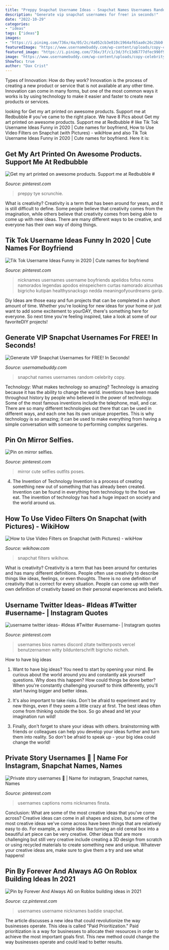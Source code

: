 ```yaml
---
title: "Preppy Snapchat Username Ideas - Snapchat Names Usernames Random Celebrity Copy"
description: "Generate vip snapchat usernames for free! in seconds!"
date: "2022-10-29"
categories:
- "ideas"
tags: ["ideas"]
images:
- "https://i.pinimg.com/736x/4a/05/2c/4a052cb3e010c1964af65aa0c26c2bb0.jpg"
featuredImage: "https://www.usernamebuddy.com/wp-content/uploads/copy-celebrity-snapchat-names.png"
featured_image: "https://i.pinimg.com/736x/3f/c1/3d/3fc13d6777dfec990f9b13eb85929fd3.jpg"
image: "https://www.usernamebuddy.com/wp-content/uploads/copy-celebrity-snapchat-names.png"
ShowToc: true
author: "Dax Crist"
---
```



Types of Innovation: How do they work?
Innovation is the process of creating a new product or service that is not available at any other time. Innovation can come in many forms, but one of the most common ways it works is by using technology to make it easier and faster to create new products or services.

	

		
looking for Get my art printed on awesome products. Support me at Redbubble # you've came to the right place. We have 8 Pics about Get my art printed on awesome products. Support me at Redbubble # like Tik Tok Username Ideas Funny in 2020 | Cute names for boyfriend, How to Use Video Filters on Snapchat (with Pictures) - wikiHow and also Tik Tok Username Ideas Funny in 2020 | Cute names for boyfriend. Here it is:
		
    
## Get My Art Printed On Awesome Products. Support Me At Redbubble #

<img loading=lazy src="https://i.pinimg.com/736x/4a/05/2c/4a052cb3e010c1964af65aa0c26c2bb0.jpg" onerror="this.onerror=null;this.src='https://tse1.mm.bing.net/th?id=OIP.r1xvfzhM_cGXzBZazyjedwHaHa&amp;pid=15.1';" alt="Get my art printed on awesome products. Support me at Redbubble #">

_Source: pinterest.com_

>preppy tye scrunchie. 

	

What is creativity?
Creativity is a term that has been around for years, and it is still difficult to define. Some people believe that creativity comes from the imagination, while others believe that creativity comes from being able to come up with new ideas. There are many different ways to be creative, and everyone has their own way of doing things.

    
## Tik Tok Username Ideas Funny In 2020 | Cute Names For Boyfriend

<img loading=lazy src="https://i.pinimg.com/originals/81/0e/fe/810efe10d48e6f74c168a68526d8a236.jpg" onerror="this.onerror=null;this.src='https://tse2.mm.bing.net/th?id=OIP.lPWjx8cxPhps400niype_AHaM9&amp;pid=15.1';" alt="Tik Tok Username Ideas Funny in 2020 | Cute names for boyfriend">

_Source: pinterest.com_

>nicknames usernames username boyfriends apelidos fofos noms namorados legendas apodos einspeichern curtas namorado alcunhas bigricho kutipan healthysnacksgo nedda meaningofyourdreams garip. 

	

Diy Ideas are those easy and fun projects that can be completed in a short amount of time. Whether you're looking for new ideas for your home or just want to add some excitement to yourDAY, there's something here for everyone. So next time you're feeling inspired, take a look at some of our favoriteDIY projects!

    
## Generate VIP Snapchat Usernames For FREE! In Seconds!

<img loading=lazy src="https://www.usernamebuddy.com/wp-content/uploads/copy-celebrity-snapchat-names.png" onerror="this.onerror=null;this.src='https://tse3.mm.bing.net/th?id=OIP.tmP5JTwvyuLClBQtdW4ezQHaMc&amp;pid=15.1';" alt="Generate VIP Snapchat Usernames for FREE! In Seconds!">

_Source: usernamebuddy.com_

>snapchat names usernames random celebrity copy. 

	

Technology: What makes technology so amazing?
Technology is amazing because it has the ability to change the world. inventions have been made throughout history by people who believed in the power of technology. Some of the most famous inventions include the telephone, mail, and car. There are so many different technologies out there that can be used in different ways, and each one has its own unique properties. This is why technology is so amazing; it can be used to make everything from having a simple conversation with someone to performing complex surgeries.

    
## Pin On Mirror Selfies.

<img loading=lazy src="https://i.pinimg.com/736x/3f/c1/3d/3fc13d6777dfec990f9b13eb85929fd3.jpg" onerror="this.onerror=null;this.src='https://tse4.mm.bing.net/th?id=OIP.ApISKS2-L-zBmfc6psMgxQHaJ3&amp;pid=15.1';" alt="Pin on mirror selfies.">

_Source: pinterest.com_

>mirror cute selfies outfits poses. 

	

4. The Invention of Technology
Invention is a process of creating something new out of something that has already been created. Invention can be found in everything from technology to the food we eat. The invention of technology has had a huge impact on society and the world around us.

    
## How To Use Video Filters On Snapchat (with Pictures) - WikiHow

<img loading=lazy src="http://www.wikihow.com/images/d/d8/Use-Video-Filters-on-Snapchat-Step-17.jpg" onerror="this.onerror=null;this.src='https://tse1.mm.bing.net/th?id=OIP.A5TukDvkKbMiVBC94z1J_wHaFj&amp;pid=15.1';" alt="How to Use Video Filters on Snapchat (with Pictures) - wikiHow">

_Source: wikihow.com_

>snapchat filters wikihow. 

	

What is creativity?
Creativity is a term that has been around for centuries and has many different definitions. People often use creativity to describe things like ideas, feelings, or even thoughts. There is no one definition of creativity that is correct for every situation. People can come up with their own definition of creativity based on their personal experiences and beliefs.

    
## Username Twitter Ideas- #Ideas #Twitter #username- | Instagram Quotes

<img loading=lazy src="https://i.pinimg.com/originals/a4/0e/76/a40e76fbcd2b77563b4f7393a5698b31.jpg" onerror="this.onerror=null;this.src='https://tse1.mm.bing.net/th?id=OIP.OR3FG1-6yaALiIsAJnSgWwHaNK&amp;pid=15.1';" alt="username twitter ideas- #Ideas #Twitter #username- | Instagram quotes">

_Source: pinterest.com_

>usernames bios names discord zitate twitterposts vercel benutzernamen witty bildunterschrift bigricho nicheh. 

	

How to have big ideas
1. Want to have big ideas? You need to start by opening your mind. Be curious about the world around you and constantly ask yourself questions. Why does this happen? How could things be done better? When you're constantly challenging yourself to think differently, you'll start having bigger and better ideas.
2. It's also important to take risks. Don't be afraid to experiment and try new things, even if they seem a little crazy at first. The best ideas often come from thinking outside the box. So go ahead and let your imagination run wild!

3. Finally, don't forget to share your ideas with others. brainstorming with friends or colleagues can help you develop your ideas further and turn them into reality. So don't be afraid to speak up - your big idea could change the world!

    
## Private Story Usernames 🌿 | Name For Instagram, Snapchat Names, Names

<img loading=lazy src="https://i.pinimg.com/736x/97/9b/24/979b24c645d629f8c6f4a59c251bfe40.jpg" onerror="this.onerror=null;this.src='https://tse4.mm.bing.net/th?id=OIP.kXhdXE8mSCFD8aL1NSdnhgHaJP&amp;pid=15.1';" alt="Private story usernames 🌿 | Name for instagram, Snapchat names, Names">

_Source: pinterest.com_

>usernames captions noms nicknames finsta. 

	

Conclusion: What are some of the most creative ideas that you've come across?
Creative ideas can come in all shapes and sizes, but some of the most creative ideas we've come across have been things that are relatively easy to do. For example, a simple idea like turning an old cereal box into a beautiful art piece can be very creative. Other ideas that are more challenging but still very creative include creating a 3D design from scratch or using recycled materials to create something new and unique. Whatever your creative ideas are, make sure to give them a try and see what happens!

    
## Pin By Forever And Always AG On Roblox Building Ideas In 2021

<img loading=lazy src="https://i.pinimg.com/736x/ba/04/81/ba04814e8c3ac7eed39cec72348758a8.jpg" onerror="this.onerror=null;this.src='https://tse3.mm.bing.net/th?id=OIP.szzuUBZrsEviIvyaac-5BwHaNK&amp;pid=15.1';" alt="Pin by Forever And Always AG on Roblox building ideas in 2021">

_Source: cz.pinterest.com_

>usernames username nicknames baddie snapchat. 

	

The article discusses a new idea that could revolutionize the way businesses operate. This idea is called "Paid Prioritization." Paid prioritization is a way for businesses to allocate their resources in order to achieve the most important goals first. This new method could change the way businesses operate and could lead to better results.

